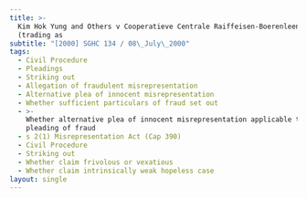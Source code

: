 ```yaml
---
title: >-
  Kim Hok Yung and Others v Cooperatieve Centrale Raiffeisen-Boerenleenbank BA
  (trading as
subtitle: "[2000] SGHC 134 / 08\_July\_2000"
tags:
  - Civil Procedure
  - Pleadings
  - Striking out
  - Allegation of fraudulent misrepresentation
  - Alternative plea of innocent misrepresentation
  - Whether sufficient particulars of fraud set out
  - >-
    Whether alternative plea of innocent misrepresentation applicable to
    pleading of fraud
  - s 2(1) Misrepresentation Act (Cap 390)
  - Civil Procedure
  - Striking out
  - Whether claim frivolous or vexatious
  - Whether claim intrinsically weak hopeless case
layout: single
---
```


